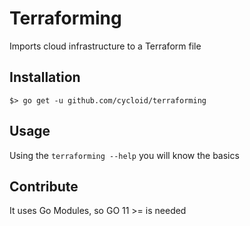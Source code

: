 # Terraforming

Imports cloud infrastructure to a Terraform file

## Installation

```
$> go get -u github.com/cycloid/terraforming
```

## Usage

Using the `terraforming --help` you will know the basics


## Contribute

It uses Go Modules, so GO 11 >= is needed
